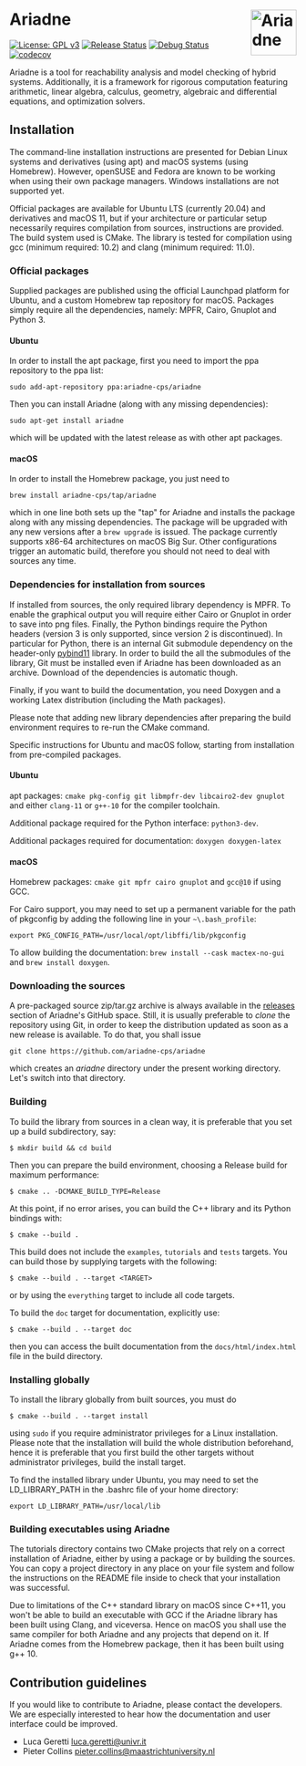 

# Ariadne <img align="right" src="http://www.ariadne-cps.org/img/ariadne-transparent.png" alt="Ariadne" width="80"/> 

[![License: GPL v3](https://img.shields.io/badge/License-GPL%20v3-blue.svg)](https://www.gnu.org/licenses/gpl-3.0) [![Release Status](https://github.com/ariadne-cps/ariadne/workflows/release.yml/badge.svg)](https://github.com/ariadne-cps/ariadne/actions/workflows/release.yml/badge.svg) [![Debug Status](https://github.com/ariadne-cps/ariadne/workflows/debug.yml/badge.svg)](https://github.com/ariadne-cps/ariadne/actions/workflows/debug.yml/badge.svg) [![codecov](https://codecov.io/gh/ariadne-cps/ariadne/branch/master/graph/badge.svg)](https://codecov.io/gh/ariadne-cps/ariadne)

Ariadne is a tool for reachability analysis and model checking of hybrid systems. Additionally, it is a framework for rigorous computation featuring arithmetic, linear algebra, calculus, geometry, algebraic and differential equations, and optimization solvers.

## Installation ##

The command-line installation instructions are presented for Debian Linux systems and derivatives (using apt) and macOS systems (using Homebrew). However, openSUSE and Fedora are known to be working when using their own package managers. Windows installations are not supported yet.

Official packages are available for Ubuntu LTS (currently 20.04) and derivatives and macOS 11, but if your architecture or particular setup necessarily requires compilation from sources, instructions are provided. The build system used is CMake. The library is tested for compilation using gcc (minimum required: 10.2) and clang (minimum required: 11.0).

### Official packages

Supplied packages are published using the official Launchpad platform for Ubuntu, and a custom Homebrew tap repository for macOS. Packages simply require all the dependencies, namely: MPFR, Cairo, Gnuplot and Python 3.

#### Ubuntu

In order to install the apt package, first you need to import the ppa repository to the ppa list:

```
sudo add-apt-repository ppa:ariadne-cps/ariadne
```

Then you can install Ariadne (along with any missing dependencies):

```
sudo apt-get install ariadne
```

which will be updated with the latest release as with other apt packages.

#### macOS

In order to install the Homebrew package, you just need to

```
brew install ariadne-cps/tap/ariadne
```

which in one line both sets up the "tap" for Ariadne and installs the package along with any missing dependencies. The package will be upgraded with any new versions after a `brew upgrade` is issued. The package currently supports x86-64 architectures on macOS Big Sur. Other configurations trigger an automatic build, therefore you should not need to deal with sources any time.

### Dependencies for installation from sources

If installed from sources, the only required library dependency is MPFR. To enable the graphical output you will require either Cairo or Gnuplot in order to save into png files. Finally, the Python bindings require the Python headers (version 3 is only supported, since version 2 is discontinued). In particular for Python, there is an internal Git submodule dependency on the header-only [pybind11](https://github.com/pybind/pybind11) library. In order to build the all the submodules of the library, Git must be installed even if Ariadne has been downloaded as an archive. Download of the dependencies is automatic though.

Finally, if you want to build the documentation, you need Doxygen and a working Latex distribution (including the Math packages).

Please note that adding new library dependencies after preparing the build environment requires to re-run the CMake command.

Specific instructions for Ubuntu and macOS follow, starting from installation from pre-compiled packages.

#### Ubuntu

apt packages: `cmake pkg-config git libmpfr-dev libcairo2-dev gnuplot` and either `clang-11` or `g++-10` for the compiler toolchain.

Additional package required for the Python interface: `python3-dev`.

Additional packages required for documentation: `doxygen doxygen-latex`

#### macOS

Homebrew packages: `cmake git mpfr cairo gnuplot` and `gcc@10` if using GCC.

For Cairo support, you may need to set up a permanent variable for the path of pkgconfig by adding the following line in your `~\.bash_profile`:

```
export PKG_CONFIG_PATH=/usr/local/opt/libffi/lib/pkgconfig
```

To allow building the documentation: `brew install --cask mactex-no-gui` and `brew install doxygen`.

### Downloading the sources

A pre-packaged source zip/tar.gz archive is always available in the [releases](https://github.com/ariadne-cps/ariadne/releases) section of Ariadne's GitHub space.
Still, it is usually preferable to *clone* the repository using Git, in order to keep the distribution updated as soon as a new release is available. 
To do that, you shall issue

```
git clone https://github.com/ariadne-cps/ariadne 
```

which creates an *ariadne* directory under the present working directory. Let's switch into that directory. 

### Building

To build the library from sources in a clean way, it is preferable that you set up a build subdirectory, say:

```
$ mkdir build && cd build
```

Then you can prepare the build environment, choosing a Release build for maximum performance:

```
$ cmake .. -DCMAKE_BUILD_TYPE=Release
```

At this point, if no error arises, you can build the C++ library and its Python bindings with:

```
$ cmake --build .
```

This build does not include the `examples`, `tutorials` and `tests` targets. You can build those by supplying targets with the following:

```
$ cmake --build . --target <TARGET>
```

or by using the `everything` target to include all code targets.

To build the `doc` target for documentation, explicitly use:

```
$ cmake --build . --target doc
```

then you can access the built documentation from the `docs/html/index.html` file in the build directory.


### Installing globally

To install the library globally from built sources, you must do

```
$ cmake --build . --target install
```

using `sudo` if you require administrator privileges for a Linux installation. Please note that the installation will build the whole distribution beforehand, hence it is preferable that you first build the other targets without administrator privileges, build the install target.

To find the installed library under Ubuntu, you may need to set the LD\_LIBRARY\_PATH in the .bashrc file of your home directory:

```
export LD_LIBRARY_PATH=/usr/local/lib
```

### Building executables using Ariadne

The tutorials directory contains two CMake projects that rely on a correct installation of Ariadne, either by using a package or by building the sources. You can copy a project directory in any place on your file system and follow the instructions on the README file inside to check that your installation was successful.

Due to limitations of the C++ standard library on macOS since C++11, you won't be able to build an executable with GCC if the Ariadne library has been built using Clang, and viceversa. Hence on macOS you shall use the same compiler for both Ariadne and any projects that depend on it. If Ariadne comes from the Homebrew package, then it has been built using g++ 10.

## Contribution guidelines ##

If you would like to contribute to Ariadne, please contact the developers. We are especially interested to hear how the documentation and user interface could be improved.

* Luca Geretti <luca.geretti@univr.it>
* Pieter Collins <pieter.collins@maastrichtuniversity.nl>
